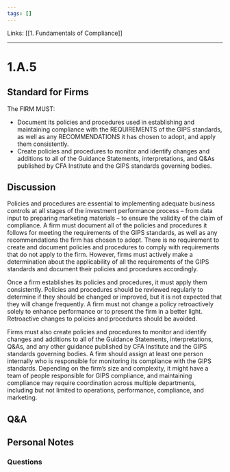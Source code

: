```yaml
---
tags: []
---
```

Links: [[1. Fundamentals of Compliance]]
___
# 1.A.5
## Standard for Firms
The FIRM MUST:

- Document its policies and procedures used in establishing and maintaining compliance with the REQUIREMENTS of the GIPS standards, as well as any RECOMMENDATIONS it has chosen to adopt, and apply them consistently.
- Create policies and procedures to monitor and identify changes and additions to all of the Guidance Statements, interpretations, and Q&As published by CFA Institute and the GIPS standards governing bodies.
## Discussion
Policies and procedures are essential to implementing adequate business controls at all stages of the investment performance process – from data input to preparing marketing materials – to ensure the validity of the claim of compliance. A firm must document all of the policies and procedures it follows for meeting the requirements of the GIPS standards, as well as any recommendations the firm has chosen to adopt. There is no requirement to create and document policies and procedures to comply with requirements that do not apply to the firm. However, firms must actively make a determination about the applicability of all the requirements of the GIPS standards and document their policies and procedures accordingly.

Once a firm establishes its policies and procedures, it must apply them consistently. Policies and procedures should be reviewed regularly to determine if they should be changed or improved, but it is not expected that they will change frequently. A firm must not change a policy retroactively solely to enhance performance or to present the firm in a better light. Retroactive changes to policies and procedures should be avoided.

Firms must also create policies and procedures to monitor and identify changes and additions to all of the Guidance Statements, interpretations, Q&As, and any other guidance published by CFA Institute and the GIPS standards governing bodies. A firm should assign at least one person internally who is responsible for monitoring its compliance with the GIPS standards. Depending on the firm’s size and complexity, it might have a team of people responsible for GIPS compliance, and maintaining compliance may require coordination across multiple departments, including but not limited to operations, performance, compliance, and marketing.
## Q&A

## Personal Notes

### Questions